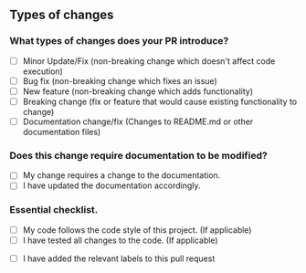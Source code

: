 ## Types of changes
### What types of changes does your PR introduce?
<!--- Put an `x` in all the boxes that apply. --->
- [ ] Minor Update/Fix (non-breaking change which doesn't affect code execution)
- [ ] Bug fix (non-breaking change which fixes an issue)
- [ ] New feature (non-breaking change which adds functionality)
- [ ] Breaking change (fix or feature that would cause existing functionality to change)
- [ ] Documentation change/fix (Changes to README.md or other documentation files)

### Does this change require documentation to be modified?
<!--- Put an `x` in all the boxes that apply. --->
- [ ] My change requires a change to the documentation.
- [ ] I have updated the documentation accordingly.

### Essential checklist.
<!--- Put an `x` in each box once completed. --->
- [ ] My code follows the code style of this project. (If applicable)
- [ ] I have tested all changes to the code. (If applicable)
<!-- Add a type label and any other relevant labels to your pull request --->
- [ ] I have added the relevant labels to this pull request
